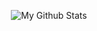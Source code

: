<p align="center"><img alt="My Github Stats" src="https://github-readme-stats.vercel.app/api?username=omkarxpatel&layout=compact&theme=dark&title_color=AFE1AF&show_icons=true" /></p>
<!-- 
![Top Langs](https://github-readme-stats.vercel.app/api/top-langs/?username=omkarxpatel&layout=compact&theme=dark&text_color=AFE1AF&title_color=AFE1AF)
 -->
